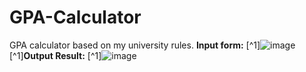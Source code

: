 # GPA-Calculator
GPA calculator based on my university rules.
**Input form:**
[^1]![image](https://github.com/hellomahmudul/GPA-Calculator/assets/86463082/75c654ba-8fb6-4546-88ee-6e1bed48c209)
[^1]**Output Result:**
[^1]![image](https://github.com/hellomahmudul/GPA-Calculator/assets/86463082/d1be2eea-1585-4f7f-936e-e582e7dc7378)
